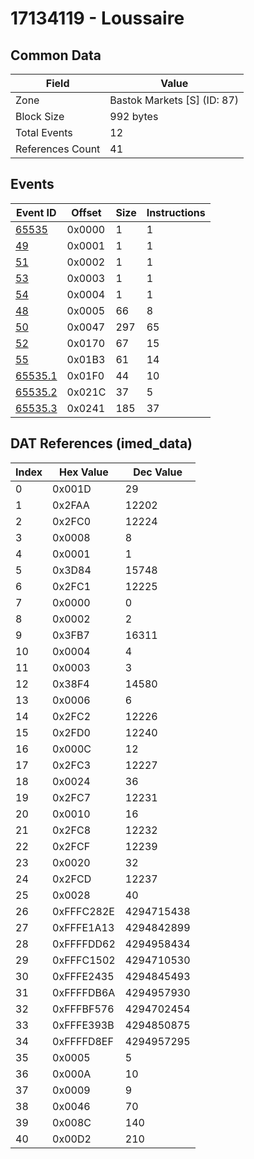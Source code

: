 # 17134119 - Loussaire

## Common Data

| Field            | Value                       |
|------------------|-----------------------------|
| Zone             | Bastok Markets [S] (ID: 87) |
| Block Size       | 992 bytes                   |
| Total Events     | 12                          |
| References Count | 41                          |

## Events

| Event ID                | Offset   |   Size |   Instructions |
|-------------------------|----------|--------|----------------|
| [65535](./65535.md)     | 0x0000   |      1 |              1 |
| [49](./49.md)           | 0x0001   |      1 |              1 |
| [51](./51.md)           | 0x0002   |      1 |              1 |
| [53](./53.md)           | 0x0003   |      1 |              1 |
| [54](./54.md)           | 0x0004   |      1 |              1 |
| [48](./48.md)           | 0x0005   |     66 |              8 |
| [50](./50.md)           | 0x0047   |    297 |             65 |
| [52](./52.md)           | 0x0170   |     67 |             15 |
| [55](./55.md)           | 0x01B3   |     61 |             14 |
| [65535.1](./65535.1.md) | 0x01F0   |     44 |             10 |
| [65535.2](./65535.2.md) | 0x021C   |     37 |              5 |
| [65535.3](./65535.3.md) | 0x0241   |    185 |             37 |

## DAT References (imed_data)

|   Index | Hex Value   |   Dec Value |
|---------|-------------|-------------|
|       0 | 0x001D      |          29 |
|       1 | 0x2FAA      |       12202 |
|       2 | 0x2FC0      |       12224 |
|       3 | 0x0008      |           8 |
|       4 | 0x0001      |           1 |
|       5 | 0x3D84      |       15748 |
|       6 | 0x2FC1      |       12225 |
|       7 | 0x0000      |           0 |
|       8 | 0x0002      |           2 |
|       9 | 0x3FB7      |       16311 |
|      10 | 0x0004      |           4 |
|      11 | 0x0003      |           3 |
|      12 | 0x38F4      |       14580 |
|      13 | 0x0006      |           6 |
|      14 | 0x2FC2      |       12226 |
|      15 | 0x2FD0      |       12240 |
|      16 | 0x000C      |          12 |
|      17 | 0x2FC3      |       12227 |
|      18 | 0x0024      |          36 |
|      19 | 0x2FC7      |       12231 |
|      20 | 0x0010      |          16 |
|      21 | 0x2FC8      |       12232 |
|      22 | 0x2FCF      |       12239 |
|      23 | 0x0020      |          32 |
|      24 | 0x2FCD      |       12237 |
|      25 | 0x0028      |          40 |
|      26 | 0xFFFC282E  |  4294715438 |
|      27 | 0xFFFE1A13  |  4294842899 |
|      28 | 0xFFFFDD62  |  4294958434 |
|      29 | 0xFFFC1502  |  4294710530 |
|      30 | 0xFFFE2435  |  4294845493 |
|      31 | 0xFFFFDB6A  |  4294957930 |
|      32 | 0xFFFBF576  |  4294702454 |
|      33 | 0xFFFE393B  |  4294850875 |
|      34 | 0xFFFFD8EF  |  4294957295 |
|      35 | 0x0005      |           5 |
|      36 | 0x000A      |          10 |
|      37 | 0x0009      |           9 |
|      38 | 0x0046      |          70 |
|      39 | 0x008C      |         140 |
|      40 | 0x00D2      |         210 |
